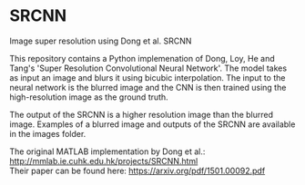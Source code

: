 # SRCNN
Image super resolution using Dong et al. SRCNN

This repository contains a Python implemenation of Dong, Loy, He and Tang's 'Super Resolution Convolutional Neural Network'. The model takes as input an image and blurs it using bicubic interpolation. The input to the neural network is the blurred image and the CNN is then trained using the high-resolution image as the ground truth.

The output of the SRCNN is a higher resolution image than the blurred image. Examples of a blurred image and outputs of the SRCNN are available in the images folder.

The original MATLAB implementation by Dong et al.: http://mmlab.ie.cuhk.edu.hk/projects/SRCNN.html <br />
Their paper can be found here: https://arxiv.org/pdf/1501.00092.pdf
